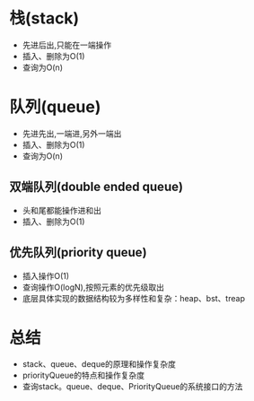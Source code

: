 # 栈(stack)
- 先进后出,只能在一端操作
- 插入、删除为O(1)
- 查询为O(n)

# 队列(queue)
- 先进先出,一端进,另外一端出
- 插入、删除为O(1)
- 查询为O(n)

## 双端队列(double ended queue)
- 头和尾都能操作进和出
- 插入、删除为O(1)

## 优先队列(priority queue)
- 插入操作O(1)
- 查询操作O(logN),按照元素的优先级取出
- 底层具体实现的数据结构较为多样性和复杂：heap、bst、treap

# 总结
- stack、queue、deque的原理和操作复杂度
- priorityQueue的特点和操作复杂度
- 查询stack。queue、deque、PriorityQueue的系统接口的方法

